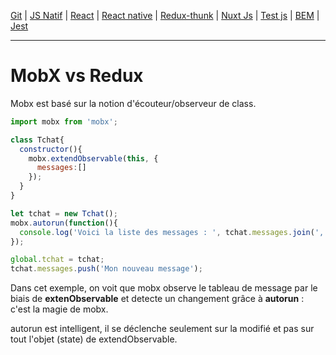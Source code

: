 
[Git](https://github.com/d0ganoo/Docs/blob/master/git.md) | [JS Natif](https://github.com/d0ganoo/Docs/blob/master/JS_Natif.md)   | [React](https://github.com/d0ganoo/Docs/blob/master/react.md) | [React native](https://github.com/d0ganoo/Docs/blob/master/react_native.md) | [Redux-thunk](https://github.com/d0ganoo/Docs/blob/master/Redux-thunk.md) | [Nuxt Js](https://github.com/d0ganoo/Docs/blob/master/nuxt.md) | [Test js](https://github.com/d0ganoo/Docs/blob/master/testJS.md) | [BEM](https://github.com/d0ganoo/Docs/blob/master/BEM.md) | [Jest](https://github.com/d0ganoo/Docs/blob/master/Jest.md)


* * * 

# MobX vs Redux

Mobx est basé sur la notion d'écouteur/observeur de class.

```Javascript
import mobx from 'mobx';

class Tchat{
  constructor(){
    mobx.extendObservable(this, {
      messages:[]
    });
  }
}

let tchat = new Tchat();
mobx.autorun(function(){
  console.log('Voici la liste des messages : ', tchat.messages.join(', '));
});

global.tchat = tchat;
tchat.messages.push('Mon nouveau message');

```
Dans cet exemple, on voit que mobx observe le tableau de message par le biais de __extenObservable__ et detecte un changement grâce à __autorun__ : c'est la magie de mobx.

autorun est intelligent, il se déclenche seulement sur la modifié et pas sur tout l'objet (state) de extendObservable.
